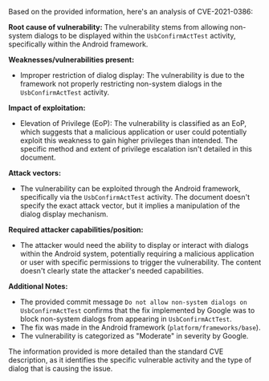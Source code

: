 Based on the provided information, here's an analysis of CVE-2021-0386:

**Root cause of vulnerability:**
The vulnerability stems from allowing non-system dialogs to be displayed within the `UsbConfirmActTest` activity, specifically within the Android framework.

**Weaknesses/vulnerabilities present:**
- Improper restriction of dialog display: The vulnerability is due to the framework not properly restricting non-system dialogs in the `UsbConfirmActTest` activity.

**Impact of exploitation:**
- Elevation of Privilege (EoP): The vulnerability is classified as an EoP, which suggests that a malicious application or user could potentially exploit this weakness to gain higher privileges than intended. The specific method and extent of privilege escalation isn't detailed in this document.

**Attack vectors:**
- The vulnerability can be exploited through the Android framework, specifically via the `UsbConfirmActTest` activity. The document doesn't specify the exact attack vector, but it implies a manipulation of the dialog display mechanism.

**Required attacker capabilities/position:**
- The attacker would need the ability to display or interact with dialogs within the Android system, potentially requiring a malicious application or user with specific permissions to trigger the vulnerability. The content doesn't clearly state the attacker's needed capabilities.

**Additional Notes:**
- The provided commit message `Do not allow non-system dialogs on UsbConfirmActTest` confirms that the fix implemented by Google was to block non-system dialogs from appearing in `UsbConfirmActTest`.
- The fix was made in the Android framework (`platform/frameworks/base`).
- The vulnerability is categorized as "Moderate" in severity by Google.

The information provided is more detailed than the standard CVE description, as it identifies the specific vulnerable activity and the type of dialog that is causing the issue.